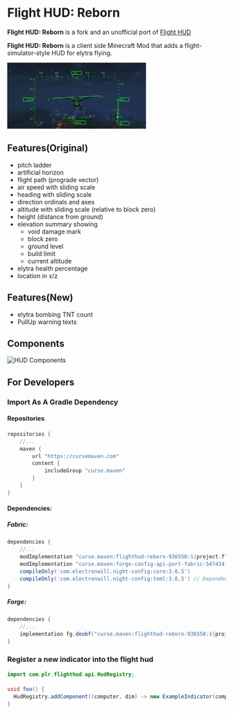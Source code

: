 # Flight HUD: Reborn

__Flight HUD: Reborn__ is a fork and an unofficial port of [Flight HUD](https://github.com/frodare/FlightHud)

__Flight HUD: Reborn__ is a client side Minecraft Mod that adds a flight-simulator-style HUD for elytra flying.

![HUD Demo](images/flighthud_demo.gif?raw=true "HUD Screenshot")

## Features(Original)
- pitch ladder
- artificial horizon
- flight path (prograde vector)
- air speed with sliding scale
- heading with sliding scale
- direction ordinals and axes
- altitude with sliding scale (relative to block zero)
- height (distance from ground)
- elevation summary showing
  - void damage mark
  - block zero
  - ground level
  - build limit
  - current altitude
- elytra health percentage
- location in x/z

## Features(New)
- elytra bombing TNT count
- PullUp warning texts

## Components

![HUD Components](images/hud-diagram.png?raw=true "HUD Components")

## For Developers

### Import As A Gradle Dependency

#### Repositories
```groovy
repositories {
    //...
    maven {
        url "https://cursemaven.com"
        content {
            includeGroup "curse.maven"
        }
    }
}
```

#### Dependencies:

##### Fabric:

```groovy
dependencies {
    //...
    modImplementation "curse.maven:flighthud-reborn-936558:${project.flighthud_file_id}"
    modImplementation "curse.maven:forge-config-api-port-fabric-547434:${project.fcapi_file_id}" // Dependency of flighthud-reborn fabric
    compileOnly('com.electronwill.night-config:core:3.6.5') 
    compileOnly('com.electronwill.night-config:toml:3.6.5') // Dependency of forge config api port
}
```

##### Forge:

```groovy
dependencies {
    //...
    implementation fg.deobf("curse.maven:flighthud-reborn-936558:${project.flighthud_file_id}")
}
```

### Register a new indicator into the flight hud
```java
import com.plr.flighthud.api.HudRegistry;

void foo() {
  HudRegistry.addComponent((computer, dim) -> new ExampleIndicator(computer, dim));
}
```